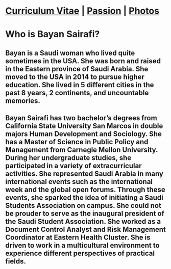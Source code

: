 



# <a href="CV.html">Curriculum Vitae</a> | <a href="Vision2030.html">Passion</a> | <a href="Life_Pictures.html">Photos</a>


# Who is Bayan Sairafi? 

## Bayan is a Saudi woman who lived quite sometimes in the USA. She was born and raised in the Eastern province of Saudi Arabia. She moved to the USA in 2014 to pursue higher education. She lived in 5 different cities in the past 8 years, 2 continents, and uncountable memories. 


## Bayan Sairafi has two bachelor’s degrees from California State University San Marcos in double majors Human Development and Sociology. She has a Master of Science in Public Policy and Management from Carnegie Mellon University. During her undergraduate studies, she participated in a variety of extracurricular activities. She represented Saudi Arabia in many international events such as the international week and the global open forums. Through these events, she sparked the idea of initiating a Saudi Students Association on campus. She could not be prouder to serve as the inaugural president of the Saudi Student Association. She worked as a Document Control Analyst and Risk Management Coordinator at Eastern Health Cluster. She is driven to work in a multicultural environment to experience different perspectives of practical fields. 



